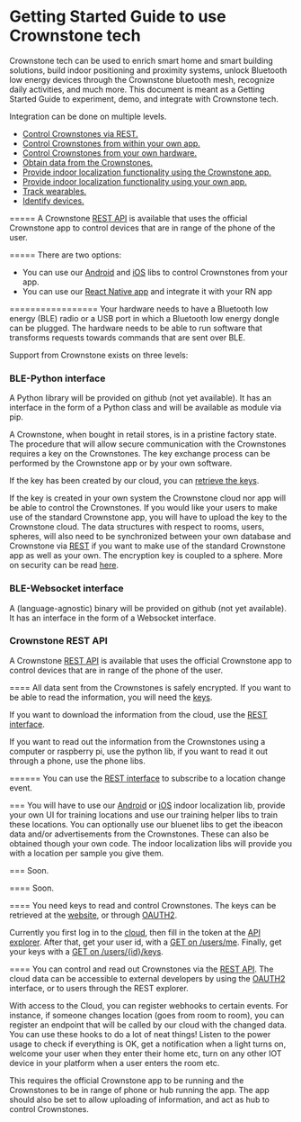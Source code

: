 Getting Started Guide to use Crownstone tech
===================

Crownstone tech can be used to enrich smart home and smart building solutions, build indoor positioning and proximity systems, unlock Bluetooth low energy devices through the Crownstone bluetooth mesh, recognize daily activities, and much more. This document is meant as a Getting Started Guide to experiment, demo, and integrate with Crownstone tech.

Integration can be done on multiple levels.

- [Control Crownstones via REST.](#control-via-rest)
- [Control Crownstones from within your own app.](#control-via-own-app)
- [Control Crownstones from your own hardware.](#control-via-own-hardware)
- [Obtain data from the Crownstones.](#read)
- [Provide indoor localization functionality using the Crownstone app.](#localization-via-rest)
- [Provide indoor localization functionality using your own app.](#localization-via-own-app)
- [Track wearables.](#track)
- [Identify devices.](#device-identification)


=====
A Crownstone [REST API](#rest-api) is available that uses the official Crownstone app to control devices that are in range of the phone of the user.

=====
There are two options:

- You can use our [Android](https://github.com/crownstone/bluenet-lib-android) and [iOS](https://github.com/crownstone/bluenet-ios-lib) libs to control Crownstones from your app.
- You can use our [React Native app](https://github.com/crownstone/CrownstoneApp) and integrate it with your RN app


=================
Your hardware needs to have a Bluetooth low energy (BLE) radio or a USB port in which a Bluetooth low energy dongle can be plugged. The hardware needs to be able to run software that transforms requests towards commands that are sent over BLE. 

Support from Crownstone exists on three levels:

### BLE-Python interface
A Python library will be provided on github (not yet available). It has an interface in the form of a Python class and will be available as module via pip. 

A Crownstone, when bought in retail stores, is in a pristine factory state. The procedure that will allow secure communication with the Crownstones requires a key on the Crownstones. The key exchange process can be performed by the Crownstone app or by your own software.

If the key has been created by our cloud, you can [retrieve the keys](#keys).

If the key is created in your own system the Crownstone cloud nor app will be able to control the Crownstones. If you would like your users to make use of the standard Crownstone app, you will have to upload the key to the Crownstone cloud. The data structures with respect to rooms, users, spheres, will also need to be synchronized between your own database and Crownstone via [REST](#rest-api) if you want to make use of the standard Crownstone app as well as your own. The encryption key is coupled to a sphere. More on security can be read [here](SECURITY.md).

### BLE-Websocket interface
A (language-agnostic) binary will be provided on github (not yet available). It has an interface in the form of a Websocket interface.

### Crownstone REST API
A Crownstone [REST API](#rest-api) is available that uses the official Crownstone app to control devices that are in range of the phone of the user. 

====
All data sent from the Crownstones is safely encrypted. If you want to be able to read the information, you will need the [keys](#keys).

If you want to download the information from the cloud, use the [REST interface](#rest-api).

If you want to read out the information from the Crownstones using a computer or raspberry pi, use the python lib, if you want to read it out through a phone, use the phone libs.


======
You can use the [REST interface](#rest-api) to subscribe to a location change event.


=== 
You will have to use our [Android](https://github.com/crownstone/localization-lib-android-basic) or [iOS](https://github.com/crownstone/bluenet-ios-basic-localization) indoor localization lib, provide your own UI for training locations and use our training helper libs to train these locations. You can optionally use our bluenet libs to get the ibeacon data and/or advertisements from the Crownstones. These can also be obtained though your own code. The indoor localization libs will provide you with a location per sample you give them.

===
Soon.

====
Soon.


====
You need keys to read and control Crownstones. The keys can be retrieved at the [website](https://my.crownstone.rocks/), or through [OAUTH2](https://github.com/crownstone/crownstone-sdk/blob/master/REST_API.md#oauth2).

Currently you first log in to the [cloud](https://cloud.crownstone.rocks/), then fill in the token at the [API explorer](https://crownstone-cloud.herokuapp.com/explorer).
After that, get your user id, with a [GET on /users/me](https://crownstone-cloud.herokuapp.com/explorer/#!/user/user-me).
Finally, get your keys with a [GET on /users/{id}/keys](https://crownstone-cloud.herokuapp.com/explorer/#!/user/user-getEncryptionKeys).

====
You can control and read out Crownstones via the [REST API](https://github.com/crownstone/crownstone-sdk/blob/master/REST_API.md).
The cloud data can be accessible to external developers by using the [OAUTH2](https://github.com/crownstone/crownstone-sdk/blob/master/REST_API.md#oauth2) interface, or to users through the REST explorer.

With access to the Cloud, you can register webhooks to certain events. For instance, if someone changes location (goes from room to room), you can register an endpoint that will be called by our cloud with the changed data. You can use these hooks to do a lot of neat things! Listen to the power usage to check if everything is OK, get a notification when a light turns on, welcome your user when they enter their home etc, turn on any other IOT device in your platform when a user enters the room etc.

This requires the official Crownstone app to be running and the Crownstones to be in range of phone or hub running the app.
The app should also be set to allow uploading of information, and act as hub to control Crownstones.

